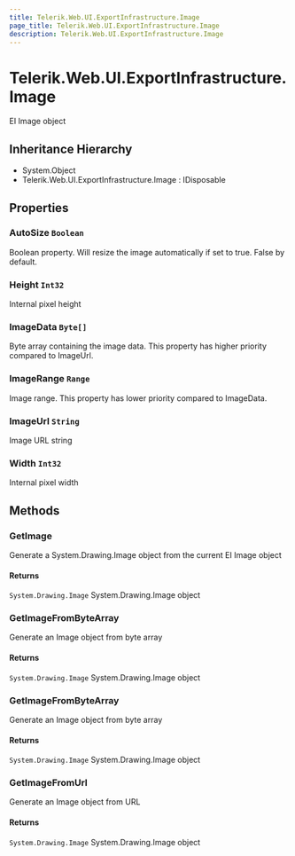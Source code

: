 ```yaml
---
title: Telerik.Web.UI.ExportInfrastructure.Image
page_title: Telerik.Web.UI.ExportInfrastructure.Image
description: Telerik.Web.UI.ExportInfrastructure.Image
---
```


# Telerik.Web.UI.ExportInfrastructure.Image

EI Image object

## Inheritance Hierarchy

* System.Object
* Telerik.Web.UI.ExportInfrastructure.Image : IDisposable

## Properties

###  AutoSize `Boolean`

Boolean property. Will resize the image automatically if set to true. False by default.

###  Height `Int32`

Internal pixel height

###  ImageData `Byte[]`

Byte array containing the image data. This property has higher priority compared to ImageUrl.

###  ImageRange `Range`

Image range. This property has lower priority compared to ImageData.

###  ImageUrl `String`

Image URL string

###  Width `Int32`

Internal pixel width

## Methods

###  GetImage

Generate a System.Drawing.Image object from the current EI Image object

#### Returns

`System.Drawing.Image` System.Drawing.Image object

###  GetImageFromByteArray

Generate an Image object from byte array

#### Returns

`System.Drawing.Image` System.Drawing.Image object

###  GetImageFromByteArray

Generate an Image object from byte array

#### Returns

`System.Drawing.Image` System.Drawing.Image object

###  GetImageFromUrl

Generate an Image object from URL

#### Returns

`System.Drawing.Image` System.Drawing.Image object

